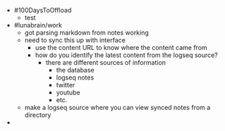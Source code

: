 - #100DaysToOffload
	- test
- #lunabrain/work
	- got parsing markdown from notes working
	- need to sync this up with interface
		- use the content URL to know where the content came from
		- how do you identify the latest content from the logseq source?
			- there are different sources of information
				- the database
				- logseq notes
				- twitter
				- youtube
				- etc.
	- make a logseq source where you can view synced notes from a directory
-